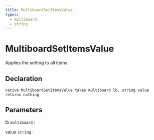 ```yaml
---
title: MultiboardSetItemsValue
types:
  - multiboard
  - string
---
```


# MultiboardSetItemsValue
Applies the setting to all items.

## Declaration

```jass
native MultiboardSetItemsValue takes multiboard lb, string value returns nothing
```

## Parameters
lb `multiboard`
: 

value `string`
: 
